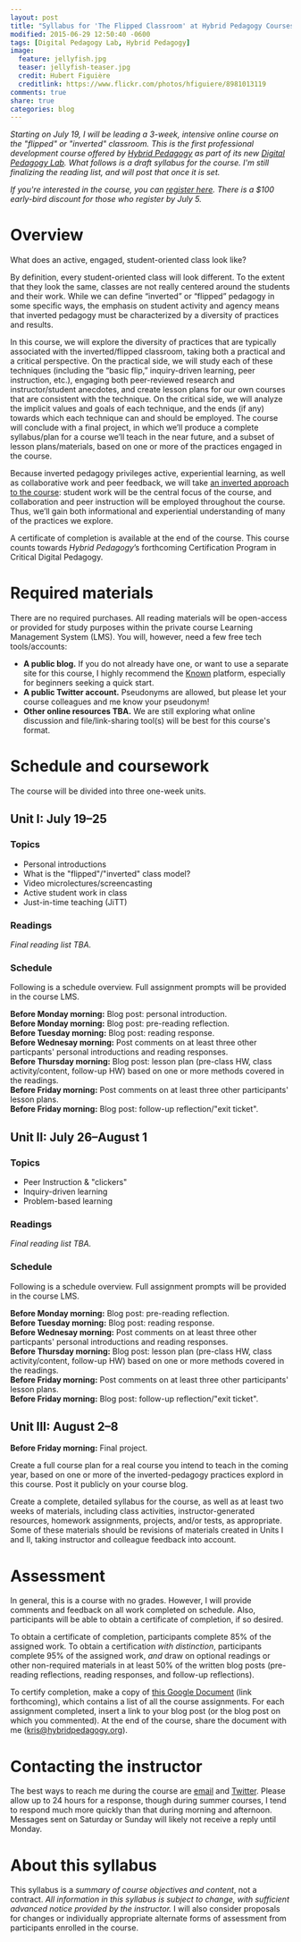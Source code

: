 ```yaml
---
layout: post
title: "Syllabus for 'The Flipped Classroom' at Hybrid Pedagogy Courses"
modified: 2015-06-29 12:50:40 -0600
tags: [Digital Pedagogy Lab, Hybrid Pedagogy]
image:
  feature: jellyfish.jpg
  teaser: jellyfish-teaser.jpg
  credit: Hubert Figuière
  creditlink: https://www.flickr.com/photos/hfiguiere/8981013119
comments: true
share: true
categories: blog
---
```


*Starting on July 19, I will be leading a 3-week, intensive online course on the "flipped" or "inverted" classroom. This is the first professional development course offered by [Hybrid Pedagogy](http://www.hybridpedagogy.com) as part of its new [Digital Pedagogy Lab](http://www.digitalpedagogylab.com/). What follows is a draft syllabus for the course. I'm still finalizing the reading list, and will post that once it is set.*

*If you're interested in the course, you can [register here](http://www.digitalpedagogylab.com/blog/course/the-flipped-classroom/). There is a $100 early-bird discount for those who register by July 5.*

# Overview

What does an active, engaged, student-oriented class look like?

By definition, every student-oriented class will look different. To the extent that they look the same, classes are not really centered around the students and their work. While we can define “inverted” or “flipped” pedagogy in some specific ways, the emphasis on student activity and agency means that inverted pedagogy must be characterized by a diversity of practices and results.

In this course, we will explore the diversity of practices that are typically associated with the inverted/flipped classroom, taking both a practical and a critical perspective. On the practical side, we will study each of these techniques (including the “basic flip,” inquiry-driven learning, peer instruction, etc.), engaging both peer-reviewed research and instructor/student anecdotes, and create lesson plans for our own courses that are consistent with the technique. On the critical side, we will analyze the implicit values and goals of each technique, and the ends (if any) towards which each technique can and should be employed. The course will conclude with a final project, in which we’ll produce a complete syllabus/plan for a course we’ll teach in the near future, and a subset of lesson plans/materials, based on one or more of the practices engaged in the course.

Because inverted pedagogy privileges active, experiential learning, as well as collaborative work and peer feedback, we will take [an inverted approach to the course](http://kris.shaffermusic.com/2015/05/flipping-an-online-class/): student work will be the central focus of the course, and collaboration and peer instruction will be employed throughout the course. Thus, we’ll gain both informational and experiential understanding of many of the practices we explore.

A certificate of completion is available at the end of the course. This course counts towards *Hybrid Pedagogy*’s forthcoming Certification Program in Critical Digital Pedagogy.

# Required materials

There are no required purchases. All reading materials will be open-access or provided for study purposes within the private course Learning Management System (LMS). You will, however, need a few free tech tools/accounts:

- **A public blog.** If you do not already have one, or want to use a separate site for this course, I highly recommend the [Known](http://withknown.com) platform, especially for beginners seeking a quick start.  
- **A public Twitter account.** Pseudonyms are allowed, but please let your course colleagues and me know your pseudonym!  
- **Other online resources TBA.** We are still exploring what online discussion and file/link-sharing tool(s) will be best for this course's format. 

# Schedule and coursework

The course will be divided into three one-week units. 

## Unit I: July 19–25

### Topics

- Personal introductions  
- What is the "flipped"/"inverted" class model?  
- Video microlectures/screencasting  
- Active student work in class  
- Just-in-time teaching (JiTT)  

### Readings

*Final reading list TBA.*

### Schedule

Following is a schedule overview. Full assignment prompts will be provided in the course LMS.

**Before Monday morning:** Blog post: personal introduction.  
**Before Monday morning:** Blog post: pre-reading reflection.  
**Before Tuesday morning:** Blog post: reading response.  
**Before Wednesay morning:** Post comments on at least three other particpants' personal introductions and reading responses.  
**Before Thursday morning:** Blog post: lesson plan (pre-class HW, class activity/content, follow-up HW) based on one or more methods covered in the readings.  
**Before Friday morning:** Post comments on at least three other participants' lesson plans.  
**Before Friday morning:** Blog post: follow-up reflection/"exit ticket".


## Unit II: July 26–August 1

### Topics

- Peer Instruction & "clickers"  
- Inquiry-driven learning  
- Problem-based learning

### Readings

*Final reading list TBA.*

### Schedule

Following is a schedule overview. Full assignment prompts will be provided in the course LMS.

**Before Monday morning:** Blog post: pre-reading reflection.  
**Before Tuesday morning:** Blog post: reading response.  
**Before Wednesay morning:** Post comments on at least three other particpants' personal introductions and reading responses.  
**Before Thursday morning:** Blog post: lesson plan (pre-class HW, class activity/content, follow-up HW) based on one or more methods covered in the readings.  
**Before Friday morning:** Post comments on at least three other participants' lesson plans.  
**Before Friday morning:** Blog post: follow-up reflection/"exit ticket".


## Unit III: August 2–8

**Before Friday morning:** Final project.

Create a full course plan for a real course you intend to teach in the coming year, based on one or more of the inverted-pedagogy practices explord in this course. Post it publicly on your course blog.

Create a complete, detailed syllabus for the course, as well as at least two weeks of materials, including class activities, instructor-generated resources, homework assignments, projects, and/or tests, as appropriate. Some of these materials should be revisions of materials created in Units I and II, taking instructor and colleague feedback into account.

# Assessment

In general, this is a course with no grades. However, I will provide comments and feedback on all work completed on schedule. Also, participants will be able to obtain a certificate of completion, if so desired. 

To obtain a certificate of completion, participants complete 85% of the assigned work. To obtain a certification *with distinction*, participants complete 95% of the assigned work, *and* draw on optional readings or other non-required materials in at least 50% of the written blog posts (pre-reading reflections, reading responses, and follow-up reflections).

To certify completion, make a copy of [this Google Document]() (link forthcoming), which contains a list of all the course assignments. For each assignment completed, insert a link to your blog post (or the blog post on which you commented). At the end of the course, share the document with me (kris@hybridpedagogy.org).

# Contacting the instructor

The best ways to reach me during the course are [email](mailto:kris@hybridpedagogy.org) and [Twitter](http://twitter.com/krisshaffer). Please allow up to 24 hours for a response, though during summer courses, I tend to respond much more quickly than that during morning and afternoon. Messages sent on Saturday or Sunday will likely not receive a reply until Monday.

# About this syllabus

This syllabus is a *summary of course objectives and content*, not a contract. *All information in this syllabus is subject to change, with sufficient advanced notice provided by the instructor.* I will also consider proposals for changes or individually appropriate alternate forms of assessment from participants enrolled in the course.